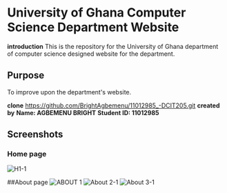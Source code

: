 # University of Ghana Computer Science Department Website
**introduction**
This is the repository for the University of Ghana department of computer science designed website for the department.
## Purpose
To improve upon the department's website.

**clone**
https://github.com/BrightAgbemenu/11012985_-DCIT205.git
**created by** 
**Name: AGBEMENU BRIGHT**
**Student ID: 11012985**

## Screenshots
### Home page

![H1-1](https://github.com/BrightAgbemenu/11012985_-DCIT205/assets/136804517/a5e2e8ad-6139-4d65-a99f-d09d5f9acb2b)

##About page
![ABOUT 1](https://github.com/BrightAgbemenu/11012985_-DCIT205/assets/136804517/9af4a296-ab41-4870-93ce-8f88331b6673)
![About 2-1](https://github.com/BrightAgbemenu/11012985_-DCIT205/assets/136804517/43866ae2-86ef-4d7d-b0c6-d680e8e75ab9)
![About 3-1](https://github.com/BrightAgbemenu/11012985_-DCIT205/assets/136804517/f243fe10-95a7-49fd-98f0-9b62ba9b8c19)


